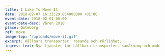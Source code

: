 ```yaml
---
title: I Like To Move It
date: 2018-02-07 16:33:29.854000000 +01:00
event-date: 2018-02-01 00:00
event-date-desc: Våren 2018
place: Göteborg
ref: move
image-top: "/uploads/move-it.gif"
excerpt: Hållbara transporter, resande och rörlighet.
ingress-text: Nya tjänster för hållbara transporter, samåkning och mobility as a service.
---
```


